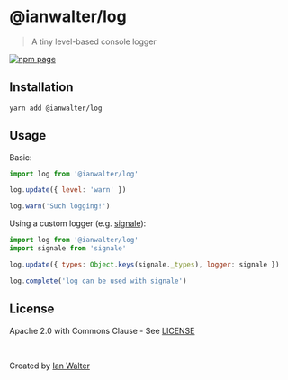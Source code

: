 # @ianwalter/log
> A tiny level-based console logger

[![npm page][npmImage]][npmUrl]

## Installation

```console
yarn add @ianwalter/log
```

## Usage

Basic:

```js
import log from '@ianwalter/log'

log.update({ level: 'warn' })

log.warn('Such logging!')
```

Using a custom logger (e.g. [signale][signaleUrl]):

```js
import log from '@ianwalter/log'
import signale from 'signale'

log.update({ types: Object.keys(signale._types), logger: signale })

log.complete('log can be used with signale')
```

## License

Apache 2.0 with Commons Clause - See [LICENSE][licenseUrl]

&nbsp;

Created by [Ian Walter](https://iankwalter.com)

[npmImage]: https://img.shields.io/npm/v/@ianwalter/log.svg
[npmUrl]: https://www.npmjs.com/package/@ianwalter/log
[signaleUrl]: https://github.com/klaussinani/signale
[licenseUrl]: https://github.com/ianwalter/log/blob/master/LICENSE
